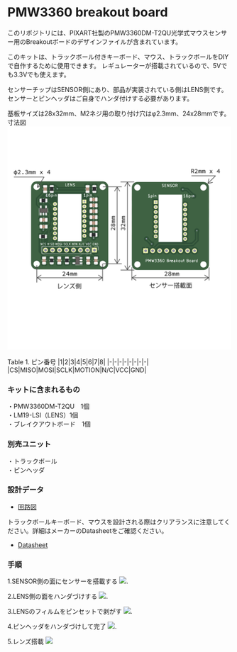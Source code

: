 # PMW3360 breakout board

このリポジトリには、PIXART社製のPMW3360DM-T2QU光学式マウスセンサー用のBreakoutボードのデザインファイルが含まれています。

このキットは、トラックボール付きキーボード、マウス、トラックボールをDIYで自作するために使用できます。
レギュレーターが搭載されているので、5Vでも3.3Vでも使えます。

センサーチップはSENSOR側にあり、部品が実装されている側はLENS側です。センサーとピンヘッダはご自身でハンダ付けする必要があります。

基板サイズは28x32mm、M2ネジ用の取り付け穴はφ2.3mm、24x28mmです。
<br>
寸法図![](pmw3360dimension_ja.png)

Table 1. ピン番号
|1|2|3|4|5|6|7|8|
|-|-|-|-|-|-|-|-|
|CS|MISO|MOSI|SCLK|MOTION|N/C|VCC|GND|

### キットに含まれるもの
・PMW3360DM-T2QU　1個<br>
・LM19-LSI（LENS）1個<br>
・ブレイクアウトボード　1個<br>

### 別売ユニット
・トラックボール<br>
・ピンヘッダ<br>

### 設計データ
- [回路図](https://github.com/monkeypad/pmw3360-breakout/blob/main/pcb/pmw3360.pdf)

トラックボールキーボード、マウスを設計される際はクリアランスに注意してください。詳細はメーカーのDatasheetをご確認ください。
- [Datasheet](https://d3s5r33r268y59.cloudfront.net/datasheets/9604/2017-05-07-18-19-11/PMS0058-PMW3360DM-T2QU-DS-R1.50-26092016._20161202173741.pdf)

### 手順
1.SENSOR側の面にセンサーを搭載する
![](img/mount1.png). 

2.LENS側の面をハンダづけする
![](img/mount2.png). 

3.LENSのフィルムをピンセットで剥がす
![](img/mount3.png). 

4.ピンヘッダをハンダづけして完了
![](img/mount4.png). 

5.レンズ搭載
![](img/top_view.png)

